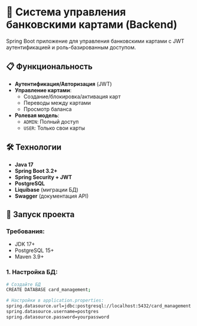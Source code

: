 # 🏦 Система управления банковскими картами (Backend)

Spring Boot приложение для управления банковскими картами с JWT аутентификацией и роль-базированным доступом.

## 📋 Функциональность

- **Аутентификация/Авторизация** (JWT)
- **Управление картами**:
  - Создание/блокировка/активация карт
  - Переводы между картами
  - Просмотр баланса
- **Ролевая модель**:
  - `ADMIN`: Полный доступ
  - `USER`: Только свои карты

## 🛠 Технологии

- **Java 17**
- **Spring Boot 3.2+**
- **Spring Security + JWT**
- **PostgreSQL**
- **Liquibase** (миграции БД)
- **Swagger** (документация API)

## 🚀 Запуск проекта

### Требования:
- JDK 17+
- PostgreSQL 15+
- Maven 3.9+

### 1. Настройка БД:
```bash
# Создайте БД
CREATE DATABASE card_management;

# Настройки в application.properties:
spring.datasource.url=jdbc:postgresql://localhost:5432/card_management
spring.datasource.username=postgres
spring.datasource.password=yourpassword
